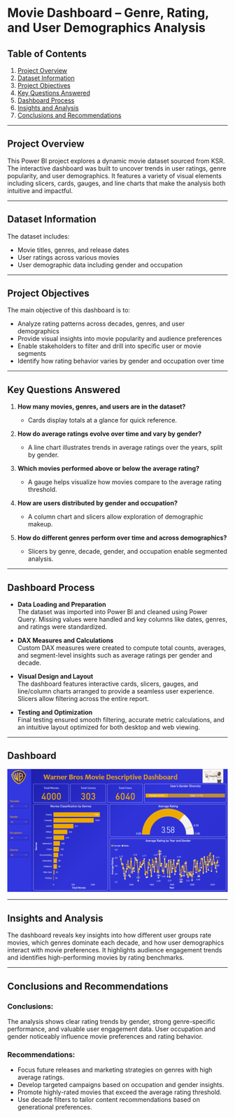 # Movie Dashboard – Genre, Rating, and User Demographics Analysis

## Table of Contents
1. [Project Overview](#project-overview)
2. [Dataset Information](#dataset-information)
3. [Project Objectives](#project-objectives)
4. [Key Questions Answered](#key-questions-answered)
5. [Dashboard Process](#dashboard-process)
6. [Insights and Analysis](#insights-and-analysis)
7. [Conclusions and Recommendations](#conclusions-and-recommendations)

---

## Project Overview

This Power BI project explores a dynamic movie dataset sourced from KSR. The interactive dashboard was built to uncover trends in user ratings, genre popularity, and user demographics. It features a variety of visual elements including slicers, cards, gauges, and line charts that make the analysis both intuitive and impactful.

---

## Dataset Information

The dataset includes:
- Movie titles, genres, and release dates  
- User ratings across various movies  
- User demographic data including gender and occupation  

---

## Project Objectives

The main objective of this dashboard is to:
- Analyze rating patterns across decades, genres, and user demographics  
- Provide visual insights into movie popularity and audience preferences  
- Enable stakeholders to filter and drill into specific user or movie segments  
- Identify how rating behavior varies by gender and occupation over time  

---

## Key Questions Answered

1. **How many movies, genres, and users are in the dataset?**  
   - Cards display totals at a glance for quick reference.

2. **How do average ratings evolve over time and vary by gender?**  
   - A line chart illustrates trends in average ratings over the years, split by gender.

3. **Which movies performed above or below the average rating?**  
   - A gauge helps visualize how movies compare to the average rating threshold.

4. **How are users distributed by gender and occupation?**  
   - A column chart and slicers allow exploration of demographic makeup.

5. **How do different genres perform over time and across demographics?**  
   - Slicers by genre, decade, gender, and occupation enable segmented analysis.

---

## Dashboard Process

- **Data Loading and Preparation**  
  The dataset was imported into Power BI and cleaned using Power Query. Missing values were handled and key columns like dates, genres, and ratings were standardized.

- **DAX Measures and Calculations**  
  Custom DAX measures were created to compute total counts, averages, and segment-level insights such as average ratings per gender and decade.

- **Visual Design and Layout**  
  The dashboard features interactive cards, slicers, gauges, and line/column charts arranged to provide a seamless user experience. Slicers allow filtering across the entire report.

- **Testing and Optimization**  
  Final testing ensured smooth filtering, accurate metric calculations, and an intuitive layout optimized for both desktop and web viewing.

---

## Dashboard

![dashboard](Assets/movie-dashboard.png)



---

## Insights and Analysis

The dashboard reveals key insights into how different user groups rate movies, which genres dominate each decade, and how user demographics interact with movie preferences. It highlights audience engagement trends and identifies high-performing movies by rating benchmarks.

---

## Conclusions and Recommendations

### Conclusions:
The analysis shows clear rating trends by gender, strong genre-specific performance, and valuable user engagement data. User occupation and gender noticeably influence movie preferences and rating behavior.

### Recommendations:
- Focus future releases and marketing strategies on genres with high average ratings.  
- Develop targeted campaigns based on occupation and gender insights.  
- Promote highly-rated movies that exceed the average rating threshold.  
- Use decade filters to tailor content recommendations based on generational preferences.
